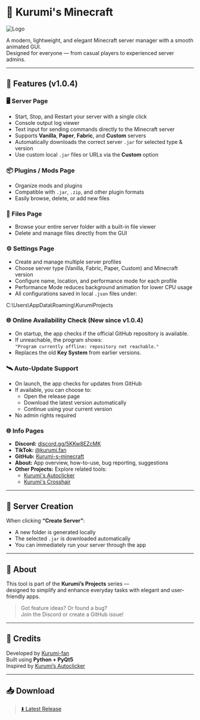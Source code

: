 # 💠 Kurumi's Minecraft

![Logo](https://imgur.com/b4c8SL1.png)

A modern, lightweight, and elegant Minecraft server manager with a smooth animated GUI.  
Designed for everyone — from casual players to experienced server admins.

---

## 🚀 Features (v1.0.4)

### 🖥️ Server Page
- Start, Stop, and Restart your server with a single click
- Console output log viewer
- Text input for sending commands directly to the Minecraft server
- Supports **Vanilla**, **Paper**, **Fabric**, and **Custom** servers
- Automatically downloads the correct server `.jar` for selected type & version
- Use custom local `.jar` files or URLs via the **Custom** option

### 📦 Plugins / Mods Page
- Organize mods and plugins
- Compatible with `.jar`, `.zip`, and other plugin formats
- Easily browse, delete, or add new files

### 📁 Files Page
- Browse your entire server folder with a built-in file viewer
- Delete and manage files directly from the GUI

### ⚙️ Settings Page
- Create and manage multiple server profiles
- Choose server type (Vanilla, Fabric, Paper, Custom) and Minecraft version
- Configure name, location, and performance mode for each profile
- Performance Mode reduces background animation for lower CPU usage
- All configurations saved in local `.json` files under:

C:\Users<user>\AppData\Roaming\KurumiProjects

### 🌐 Online Availability Check (New since v1.0.4)
- On startup, the app checks if the official GitHub repository is available.
- If unreachable, the program shows:  
  `"Program currently offline: repository not reachable."`  
- Replaces the old **Key System** from earlier versions.

### 🛰️ Auto-Update Support
- On launch, the app checks for updates from GitHub
- If available, you can choose to:
  - Open the release page
  - Download the latest version automatically
  - Continue using your current version
- No admin rights required

### 🌐 Info Pages
- **Discord:** [discord.gg/5KKw8EZcMK](https://discord.gg/5KKw8EZcMK)
- **TikTok:** [@kurumi.fan](https://www.tiktok.com/@kurumi.fan)
- **GitHub:** [Kurumi-s-minecraft](https://github.com/Kurumi-fan/Kurumi-s-minecraft)
- **About:** App overview, how-to-use, bug reporting, suggestions
- **Other Projects:** Explore related tools:
  - [Kurumi's Autoclicker](https://github.com/Kurumi-fan/Kurumi-s-autoclicker)
  - [Kurumi's Crosshair](https://github.com/Kurumi-fan/Kurumi-s-Crosshair)

---

## 📂 Server Creation

When clicking **“Create Server”**:
- A new folder is generated locally
- The selected `.jar` is downloaded automatically
- You can immediately run your server through the app

---

## 🧠 About

This tool is part of the **Kurumi’s Projects** series —  
designed to simplify and enhance everyday tasks with elegant and user-friendly apps.

> Got feature ideas? Or found a bug?  
> Join the Discord or create a GitHub issue!

---

## 💜 Credits

Developed by [Kurumi-fan](https://github.com/Kurumi-fan)  
Built using **Python + PyQt5**  
Inspired by [Kurumi’s Autoclicker](https://github.com/Kurumi-fan/Kurumi-s-autoclicker)

---

## 📥 Download

> [⬇️ Latest Release](https://github.com/Kurumi-fan/Kurumi-s-minecraft/releases)
